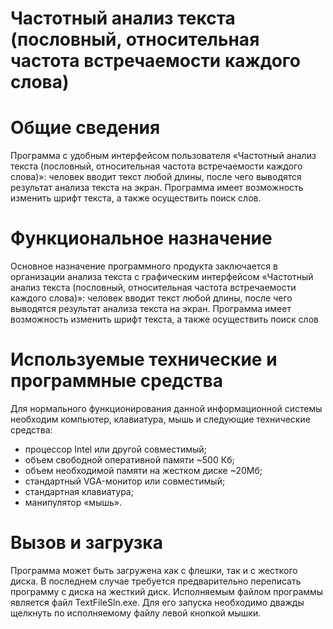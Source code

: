 # Частотный анализ текста (пословный, относительная частота встречаемости каждого слова)
# Общие сведения
Программа с удобным интерфейсом пользователя «Частотный анализ текста (пословный, относительная частота встречаемости каждого слова)»:
человек вводит текст любой длины, после чего выводятся результат анализа текста на экран.
Программа имеет возможность изменить шрифт текста, а также осуществить поиск слов.

# Функциональное назначение
Основное назначение программного продукта заключается в организации анализа текста с графическим интерфейсом
«Частотный анализ текста (пословный, относительная частота встречаемости каждого слова)»:
человек вводит текст любой длины, после чего выводятся результат анализа текста на экран.
Программа имеет возможность изменить шрифт текста, а также осуществить поиск слов

# Используемые технические и программные средства
Для нормального функционирования данной информационной системы необходим компьютер, клавиатура, мышь и следующие технические средства:
-	процессор Intel или другой совместимый;
-	объем свободной оперативной памяти ~500 Кб;
-	объем необходимой памяти на жестком диске ~20Мб;
-	стандартный VGA-монитор или совместимый;
-	стандартная клавиатура;
-	манипулятор «мышь».

# Вызов и загрузка
Программа может быть загружена как с флешки, так и с жесткого диска. В последнем случае требуется предварительно переписать программу с диска на жесткий диск.
Исполняемым файлом программы является файл TextFileSln.exe. Для его запуска необходимо дважды щелкнуть по исполняемому файлу левой кнопкой мышки.
